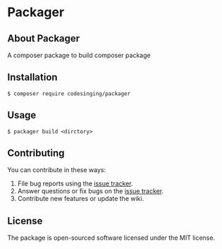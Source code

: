 #  Packager

## About Packager

A composer package to build composer package

## Installation

```shell
$ composer require codesinging/packager
```

## Usage

```shell
$ packager build <dirctory>
```

## Contributing

You can contribute in these ways:

1. File bug reports using the [issue tracker](https://github.com/codesinging/packager/issues).
2. Answer questions or fix bugs on the [issue tracker](https://github.com/codesinging/packager/issues).
3. Contribute new features or update the wiki.

## License

The package is open-sourced software licensed under the MIT license.